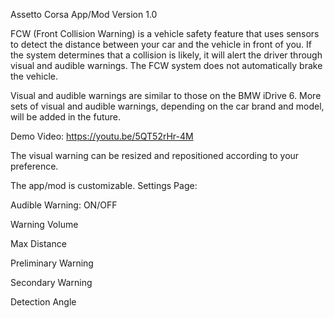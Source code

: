 Assetto Corsa App/Mod
Version 1.0

FCW (Front Collision Warning) is a vehicle safety feature that uses sensors to detect the distance between your car and the vehicle in front of you. If the system determines that a collision is likely, it will alert the driver through visual and audible warnings. The FCW system does not automatically brake the vehicle.

Visual and audible warnings are similar to those on the BMW iDrive 6.
More sets of visual and audible warnings, depending on the car brand and model, will be added in the future.

Demo Video: https://youtu.be/5QT52rHr-4M

The visual warning can be resized and repositioned according to your preference.

The app/mod is customizable.
Settings Page:

Audible Warning: ON/OFF

Warning Volume

Max Distance

Preliminary Warning

Secondary Warning

Detection Angle
